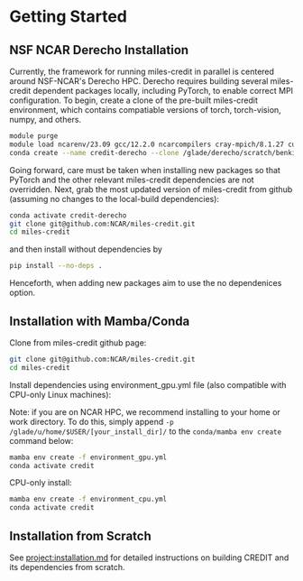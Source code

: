# Getting Started

## NSF NCAR Derecho Installation

Currently, the framework for running miles-credit in parallel is centered around NSF-NCAR's Derecho HPC. Derecho 
requires building several miles-credit dependent packages locally, including PyTorch, to enable correct MPI 
configuration. To begin, create a clone of the pre-built miles-credit environment, which contains compatiable versions of torch, torch-vision, numpy, and others. 

```bash
module purge 
module load ncarenv/23.09 gcc/12.2.0 ncarcompilers cray-mpich/8.1.27 cuda/12.2.1 cudnn/8.8.1.3-12 conda/latest
conda create --name credit-derecho --clone /glade/derecho/scratch/benkirk/derecho-pytorch-mpi/envs/credit-pytorch-v2.3.1-derecho-gcc-12.2.0-cray-mpich-8.1.27
```

Going forward, care must be taken when installing new packages so that PyTorch and the other relevant miles-credit dependencies are not overridden. Next, grab the most updated version of miles-credit from github (assuming no changes to the local-build dependencies):

```bash
conda activate credit-derecho
git clone git@github.com:NCAR/miles-credit.git
cd miles-credit
```

and then install without dependencies by

```bash
pip install --no-deps .
```

Henceforth, when adding new packages aim to use the no dependenices option. 

## Installation with Mamba/Conda

Clone from miles-credit github page:
```bash
git clone git@github.com:NCAR/miles-credit.git
cd miles-credit
```

Install dependencies using environment_gpu.yml file (also compatible with CPU-only Linux machines):

Note: if you are on NCAR HPC, we recommend installing to your home or work directory. To do this, simply append `-p /glade/u/home/$USER/[your_install_dir]/` to the `conda/mamba env create` command below:

```bash
mamba env create -f environment_gpu.yml
conda activate credit
```

CPU-only install:
```bash
mamba env create -f environment_cpu.yml
conda activate credit
```

## Installation from Scratch
See <project:installation.md> for detailed instructions on building CREDIT and its 
dependencies from scratch.


